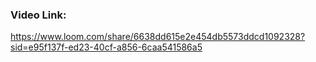 ### Video Link:
https://www.loom.com/share/6638dd615e2e454db5573ddcd1092328?sid=e95f137f-ed23-40cf-a856-6caa541586a5
